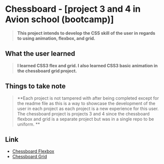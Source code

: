 # Chessboard - [project 3 and 4 in Avion school (bootcamp)] 
>**This project intends to develop the CSS skill of the user in regards to using animation, flexbox, and grid.**

## What the user learned
>**I learned CSS3 flex and grid. I also learned CSS3 basic animation in the chessboard grid project.**

## Things to take note
>**Each project is not tampered with after being completed except for the readme file as this is a way to showcase the development of the user in each project as each project is a new experience for this user. The chessboard project is projects 3 and 4 since the chessboard flexbox and grid is a separate project but was in a single repo to be uniform. **

## Link
- [Chessboard Flexbox](https://vincent-larisma.github.io/Chessboard/flex/)
- [Chessboard Grid](https://vincent-larisma.github.io/Chessboard/grid/)

